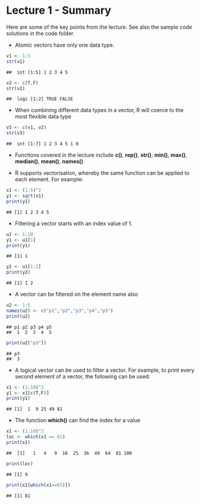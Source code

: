 Lecture 1 - Summary
================

<!-- README.md is generated from README.Rmd. Please edit that file -->
Here are some of the key points from the lecture. See also the sample code solutions in the code folder.

-   Atomic vectors have only one data type.

``` r
v1 <- 1:5
str(v1)
```

    ##  int [1:5] 1 2 3 4 5

``` r
v2 <- c(T,F)
str(v2)
```

    ##  logi [1:2] TRUE FALSE

-   When combining different data types in a vector, R will coerce to the most flexible data type

``` r
v3 <- c(v1, v2)
str(v3)
```

    ##  int [1:7] 1 2 3 4 5 1 0

-   Functions covered in the lecture include **c()**, **rep()**, **str()**, **min()**, **max()**, **median()**, **mean()**, **names()**

-   R supports vectorisation, whereby the same function can be applied to each element. For example:

``` r
x1 <- (1:5)^2
y1 <- sqrt(x1)
print(y1)
```

    ## [1] 1 2 3 4 5

-   Filtering a vector starts with an index value of 1.

``` r
u1 <- 1:10
y1 <- u1[1]
print(y1)
```

    ## [1] 1

``` r
y2 <- u1[1:2]
print(y2)
```

    ## [1] 1 2

-   A vector can be filtered on the element name also

``` r
u2 <- 1:5
names(u2) <- c("p1","p2","p3","p4","p5")
print(u2)
```

    ## p1 p2 p3 p4 p5 
    ##  1  2  3  4  5

``` r
print(u2["p3"])
```

    ## p3 
    ##  3

-   A logical vector can be used to filter a vector. For example, to print every second element of a vector, the following can be used:

``` r
x1 <- (1:10)^2
y1 <- x1[c(T,F)]
print(y1)
```

    ## [1]  1  9 25 49 81

-   The function **which()** can find the index for a value

``` r
x1 <- (1:10)^2
loc <- which(x1 == 81)
print(x1)
```

    ##  [1]   1   4   9  16  25  36  49  64  81 100

``` r
print(loc)
```

    ## [1] 9

``` r
print(x1[which(x1==81)])
```

    ## [1] 81
